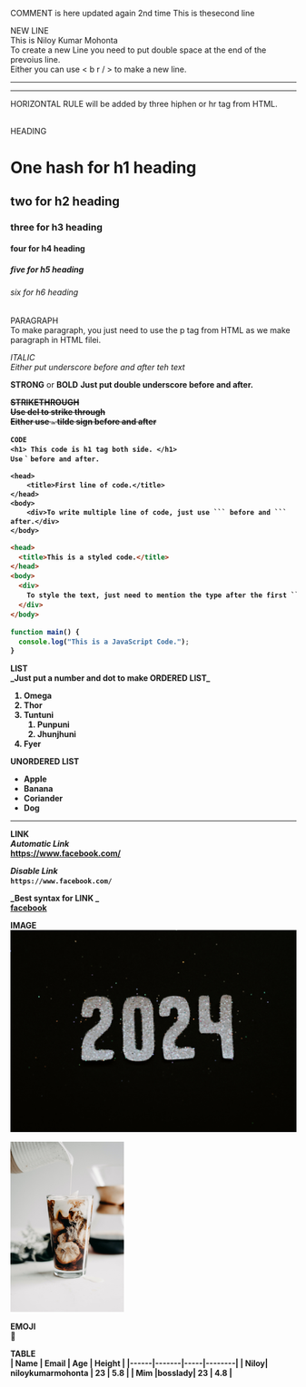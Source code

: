 COMMENT is here updated again 2nd time
This is thesecond line

<!-- MarkDown Tutorial -->

NEW LINE  
This is Niloy Kumar Mohonta  
To create a new Line you need to put double space at the end of the prevoius line. <br/> Either you can use < b r / > to make a new line.

---

<hr/>
HORIZONTAL RULE will be added by three hiphen or hr tag from HTML. <br/> <br/>

HEADING

# One hash for h1 heading

## two for h2 heading

### three for h3 heading

#### four for h4 heading

##### five for h5 heading

###### six for h6 heading

<p> PARAGRAPH <br/> To make paragraph, you just need to use the p tag from HTML as we make paragraph in HTML filei. </p>

<i> ITALIC </i>  
_Either put underscore before and after teh text_

**STRONG** or **BOLD**
<b> Just put double underscore before and after.<b>

**<del>STRIKETHROUGH</del>**  
<del> Use del to strike through </del>  
~~Either use `~` tilde sign before and after~~

`CODE`  
`<h1> This code is h1 tag both side. </h1>`  
`Use` `` ` `` `before and after.`

````
<head>
    <title>First line of code.</title>
</head>
<body>
    <div>To write multiple line of code, just use ``` before and ``` after.</div>
</body>
````

````html
<head>
  <title>This is a styled code.</title>
</head>
<body>
  <div>
    To style the text, just need to mention the type after the first ``` on top.
  </div>
</body>
````

```js
function main() {
  console.log("This is a JavaScript Code.");
}
```

**LIST**  
**\_Just put a number and dot to make **ORDERED LIST**\_**

1. Omega
2. Thor
3. Tuntuni
   1. Punpuni
   2. Jhunjhuni
4. Fyer

**UNORDERED LIST**

- Apple
- Banana
- Coriander
- Dog

---

**LINK**  
**_Automatic Link_**  
https://www.facebook.com/

**_Disable Link_**  
`https://www.facebook.com/`

**_Best syntax for LINK _**  
[facebook](https://www.facebook.com/)

**IMAGE**
![profile](2024.jpg)

<img src="coffee.jpg" height= "300px">

**EMOJI**  
🥴

**TABLE**  
| Name | Email | Age | Height |
|------|-------|-----|--------|
| Niloy| niloykumarmohonta | 23 | 5.8 |
| Mim |bosslady| 23 | 4.8 |
